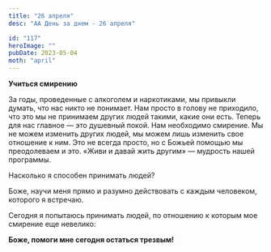 ```yaml
---
title: "26 апреля"
desc: "АА День за днем - 26 апреля"

id: "117"
heroImage: ""
pubDate: 2023-05-04
moth: "april"
---
```


**Учиться смирению**

За годы, проведенные с алкоголем и наркотиками, мы привыкли думать, что нас
никто не понимает. Нам просто в голову не приходило, что это мы не принимаем
других людей такими, какие они есть. Теперь для нас главное — это душевный
покой. Нам необходимо смирение. Мы не можем изменить других людей, мы можем
лишь изменить свое отношение к ним. Это не всегда просто, но с Божьей помощью
мы преодолеваем и это. «Живи и давай жить другим» — мудрость нашей программы.

Насколько я способен принимать людей?

Боже, научи меня прямо и разумно действовать с каждым человеком, которого я
встречаю.

Сегодня я попытаюсь принимать людей, по отношению к которым мое смирение еще
невелико:

**Боже, помоги мне сегодня остаться трезвым!**
